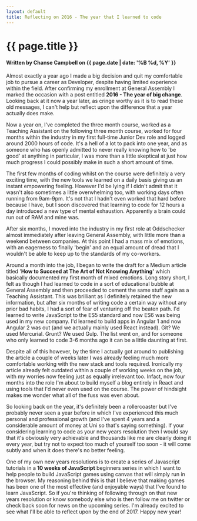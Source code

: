 ```yaml
---
layout: default
title: Reflecting on 2016 - The year that I learned to code
---
```


<h1 class="header-name">{{ page.title }}</h1>
<h4 class="header-name">Written by Chanse Campbell on {{ page.date | date: '%B %d, %Y' }}</h4>

<p>Almost exactly a year ago I made a big decision and quit my comfortable job to pursue a career as Developer, despite having limited experience within the field. After confirming my enrollment at General Assembly I marked the occasion with a post entitled <strong>2016 - The year of big change</strong>. Looking back at it now a year later, as cringe worthy as it is to read these old messages, I can't help but reflect upon the difference that a year actually does make.</p>

<p>Now a year on, I've completed the three month course, worked as a Teaching Assistant on the following three month course, worked for four months within the industry in my first full-time Junior Dev role and logged around 2000 hours of code. It's a hell of a lot to pack into one year, and as someone who has openly admitted to never really knowing how to 'be good' at anything in particular, I was more than a little skeptical at just how much progress I could possibly make in such a short amount of time.</p>

<p>The first few months of coding whilst on the course were definitely a very exciting time, with the new tools we learned on a daily basis giving us an instant empowering feeling. However I'd be lying if I didn't admit that it wasn't also sometimes a little overwhelming too, with working days often running from 9am-9pm. It's not that I hadn't even worked that hard before because I have, but I soon discovered that learning to code for 12 hours a day introduced a new type of mental exhaustion. Apparently a brain could run out of RAM and mine was.</p>

<p>After six months, I moved into the industry in my first role at Oddschecker almost immediately after leaving General Assembly, with little more than a weekend between companies. At this point I had a mass mix of emotions, with an eagerness to finally 'begin' and an equal amount of dread that I wouldn't be able to keep up to the standards of my co-workers.</p>

<p>Around a month into the job, I began to  write the draft for a Medium article titled '<strong>How to Succeed at The Art of Not Knowing Anything'</strong> which basically documented my first month of mixed emotions. Long story short, I felt as though I had learned to code in a sort of educational bubble at General Assembly and then proceeded to cement the same stuff again as a Teaching Assistant. This was brilliant as I definitely retained the new information, but after six months of writing code a certain way without any prior bad habits, I had a sort of fear of venturing off the beaten path. I'd learned to write JavaScript to the ES5 standard and now ES6 was being used in my new company. I'd learned to build apps in Angular 1 and now Angular 2 was out (and we actually mainly used React instead). Git? We used Mercurial. Grunt? We used Gulp. The list went on, and for someone who only learned to code 3-6 months ago it can be a little daunting at first.</p>

<p>Despite all of this however, by the time I actually got around to publishing the article a couple of weeks later I was already feeling much more comfortable working with the new stack and tools required. Ironically my article already felt outdated within a couple of working weeks on the job, with my worries now feeling just as equally irrelevant too. Infact, now four months into the role I'm about to build myself a blog entirely in React and using tools that I'd never even used on the course. The power of hindsight makes me wonder what all of the fuss was even about.</p>

<p>So looking back on the year, it's definitely been a rollercoaster but I've probably never seen a year before in which I've experienced this much personal and professional growth (and I've spent 4 years and a considerable amount of money at Uni so that's saying something). If your considering learning to code as your new years resolution then I would say that it's obviously very achievable and thousands like me are clearly doing it every year, but try not to expect too much of yourself too soon - it will come subtly and when it does there's no better feeling.</p>

<p>One of my own new years resolutions is to create a series of Javascript tutorials in a <strong>10 weeks of JavaScript</strong> beginners series in which I want to help people to build JavaScript games using canvas that will simply run in the browser. My reasoning behind this is that I believe that making games has been one of the most effective (and enjoyable ways) that I've found to learn JavaScript. So if you're thinking of following through on that new years resolution or know somebody else who is then follow me on twitter or check back soon for news on the upcoming series. I'm already excited to see what I'll be able to reflect upon by the end of 2017. Happy new year!
